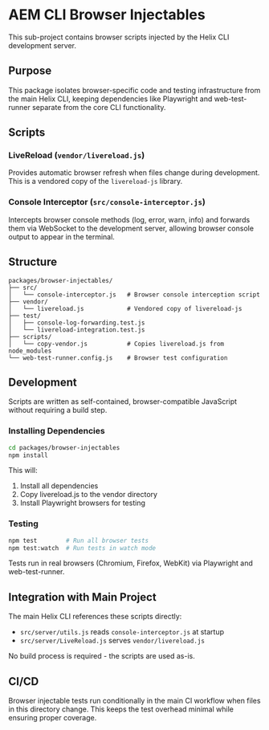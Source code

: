 # AEM CLI Browser Injectables

This sub-project contains browser scripts injected by the Helix CLI development server.

## Purpose

This package isolates browser-specific code and testing infrastructure from the main Helix CLI, keeping dependencies like Playwright and web-test-runner separate from the core CLI functionality.

## Scripts

### LiveReload (`vendor/livereload.js`)
Provides automatic browser refresh when files change during development. This is a vendored copy of the `livereload-js` library.

### Console Interceptor (`src/console-interceptor.js`) 
Intercepts browser console methods (log, error, warn, info) and forwards them via WebSocket to the development server, allowing browser console output to appear in the terminal.

## Structure

```
packages/browser-injectables/
├── src/
│   └── console-interceptor.js   # Browser console interception script
├── vendor/
│   └── livereload.js            # Vendored copy of livereload-js
├── test/
│   ├── console-log-forwarding.test.js
│   └── livereload-integration.test.js
├── scripts/
│   └── copy-vendor.js           # Copies livereload.js from node_modules
└── web-test-runner.config.js    # Browser test configuration
```

## Development

Scripts are written as self-contained, browser-compatible JavaScript without requiring a build step.

### Installing Dependencies
```bash
cd packages/browser-injectables
npm install
```

This will:
1. Install all dependencies
2. Copy livereload.js to the vendor directory
3. Install Playwright browsers for testing

### Testing
```bash
npm test        # Run all browser tests
npm test:watch  # Run tests in watch mode
```

Tests run in real browsers (Chromium, Firefox, WebKit) via Playwright and web-test-runner.

## Integration with Main Project

The main Helix CLI references these scripts directly:
- `src/server/utils.js` reads `console-interceptor.js` at startup
- `src/server/LiveReload.js` serves `vendor/livereload.js`

No build process is required - the scripts are used as-is.

## CI/CD

Browser injectable tests run conditionally in the main CI workflow when files in this directory change. This keeps the test overhead minimal while ensuring proper coverage.